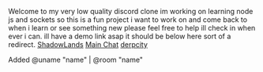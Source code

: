 Welcome to my very low quality discord clone im working on learning node js and sockets so this is a fun project i want to work on and come back to when i learn or see something new please feel free to help ill check in when ever i can. ill have a demo link asap it should be below here sort of a redirect.
[ShadowLands](http://174.140.88.174:4000/?room=shadowlands)
[Main Chat](http://174.140.88.174:4000/?room=mainchat)
[derpcity](http://174.140.88.174:4000/?room=derpcity)

Added @uname "name" | @room "name"
